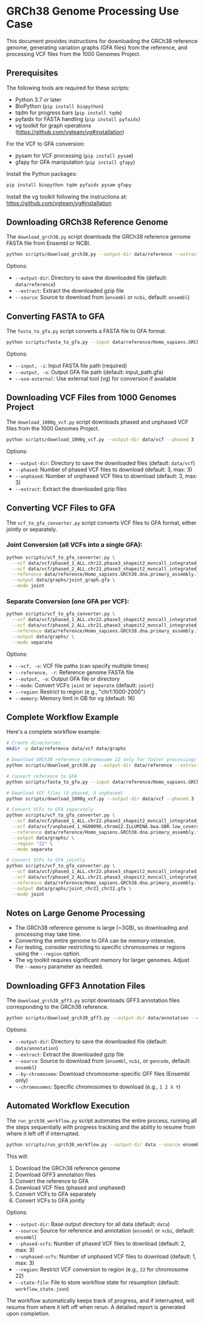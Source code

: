 # GRCh38 Genome Processing Use Case

This document provides instructions for downloading the GRCh38 reference genome, generating variation graphs (GFA files) from the reference, and processing VCF files from the 1000 Genomes Project.

## Prerequisites

The following tools are required for these scripts:

- Python 3.7 or later
- BioPython (`pip install biopython`)
- tqdm for progress bars (`pip install tqdm`)
- pyfaidx for FASTA handling (`pip install pyfaidx`)
- vg toolkit for graph operations (https://github.com/vgteam/vg#installation)

For the VCF to GFA conversion:
- pysam for VCF processing (`pip install pysam`)
- gfapy for GFA manipulation (`pip install gfapy`)

Install the Python packages:

```bash
pip install biopython tqdm pyfaidx pysam gfapy
```

Install the vg toolkit following the instructions at: https://github.com/vgteam/vg#installation

## Downloading GRCh38 Reference Genome

The `download_grch38.py` script downloads the GRCh38 reference genome FASTA file from Ensembl or NCBI.

```bash
python scripts/download_grch38.py --output-dir data/reference --extract --source ensembl
```

Options:
- `--output-dir`: Directory to save the downloaded file (default: `data/reference`)
- `--extract`: Extract the downloaded gzip file
- `--source`: Source to download from (`ensembl` or `ncbi`, default: `ensembl`)

## Converting FASTA to GFA

The `fasta_to_gfa.py` script converts a FASTA file to GFA format.

```bash
python scripts/fasta_to_gfa.py --input data/reference/Homo_sapiens.GRCh38.dna.primary_assembly.fa --output data/reference/GRCh38.gfa
```

Options:
- `--input, -i`: Input FASTA file path (required)
- `--output, -o`: Output GFA file path (default: input_path.gfa)
- `--use-external`: Use external tool (vg) for conversion if available

## Downloading VCF Files from 1000 Genomes Project

The `download_1000g_vcf.py` script downloads phased and unphased VCF files from the 1000 Genomes Project.

```bash
python scripts/download_1000g_vcf.py --output-dir data/vcf --phased 3 --unphased 3 --extract
```

Options:
- `--output-dir`: Directory to save the downloaded files (default: `data/vcf`)
- `--phased`: Number of phased VCF files to download (default: 3, max: 3)
- `--unphased`: Number of unphased VCF files to download (default: 3, max: 3)
- `--extract`: Extract the downloaded gzip files

## Converting VCF Files to GFA

The `vcf_to_gfa_converter.py` script converts VCF files to GFA format, either jointly or separately.

### Joint Conversion (all VCFs into a single GFA):

```bash
python scripts/vcf_to_gfa_converter.py \
  --vcf data/vcf/phased_1_ALL.chr22.phase3_shapeit2_mvncall_integrated_v5b.20130502.genotypes.vcf \
  --vcf data/vcf/phased_2_ALL.chr21.phase3_shapeit2_mvncall_integrated_v5b.20130502.genotypes.vcf \
  --reference data/reference/Homo_sapiens.GRCh38.dna.primary_assembly.fa \
  --output data/graphs/joint_graph.gfa \
  --mode joint
```

### Separate Conversion (one GFA per VCF):

```bash
python scripts/vcf_to_gfa_converter.py \
  --vcf data/vcf/phased_1_ALL.chr22.phase3_shapeit2_mvncall_integrated_v5b.20130502.genotypes.vcf \
  --vcf data/vcf/phased_2_ALL.chr21.phase3_shapeit2_mvncall_integrated_v5b.20130502.genotypes.vcf \
  --reference data/reference/Homo_sapiens.GRCh38.dna.primary_assembly.fa \
  --output data/graphs/ \
  --mode separate
```

Options:
- `--vcf, -v`: VCF file paths (can specify multiple times)
- `--reference, -r`: Reference genome FASTA file
- `--output, -o`: Output GFA file or directory
- `--mode`: Convert VCFs `joint` or `separate` (default: `joint`)
- `--region`: Restrict to region (e.g., "chr1:1000-2000")
- `--memory`: Memory limit in GB for vg (default: 16)

## Complete Workflow Example

Here's a complete workflow example:

```bash
# Create directories
mkdir -p data/reference data/vcf data/graphs

# Download GRCh38 reference (chromosome 22 only for faster processing)
python scripts/download_grch38.py --output-dir data/reference --extract

# Convert reference to GFA
python scripts/fasta_to_gfa.py --input data/reference/Homo_sapiens.GRCh38.dna.primary_assembly.fa --output data/graphs/GRCh38_reference.gfa

# Download VCF files (3 phased, 3 unphased)
python scripts/download_1000g_vcf.py --output-dir data/vcf --phased 3 --unphased 3 --extract

# Convert VCFs to GFA separately
python scripts/vcf_to_gfa_converter.py \
  --vcf data/vcf/phased_1_ALL.chr22.phase3_shapeit2_mvncall_integrated_v5b.20130502.genotypes.vcf \
  --vcf data/vcf/unphased_1_HG00096.chrom22.ILLUMINA.bwa.GBR.low_coverage.20130415.bam.genotypes.vcf \
  --reference data/reference/Homo_sapiens.GRCh38.dna.primary_assembly.fa \
  --output data/graphs/ \
  --region "22" \
  --mode separate

# Convert VCFs to GFA jointly
python scripts/vcf_to_gfa_converter.py \
  --vcf data/vcf/phased_1_ALL.chr22.phase3_shapeit2_mvncall_integrated_v5b.20130502.genotypes.vcf \
  --vcf data/vcf/phased_2_ALL.chr21.phase3_shapeit2_mvncall_integrated_v5b.20130502.genotypes.vcf \
  --reference data/reference/Homo_sapiens.GRCh38.dna.primary_assembly.fa \
  --output data/graphs/joint_chr21_chr22.gfa \
  --mode joint
```

## Notes on Large Genome Processing

- The GRCh38 reference genome is large (~3GB), so downloading and processing may take time.
- Converting the entire genome to GFA can be memory-intensive.
- For testing, consider restricting to specific chromosomes or regions using the `--region` option.
- The vg toolkit requires significant memory for larger genomes. Adjust the `--memory` parameter as needed.

## Downloading GFF3 Annotation Files

The `download_grch38_gff3.py` script downloads GFF3 annotation files corresponding to the GRCh38 reference.

```bash
python scripts/download_grch38_gff3.py --output-dir data/annotation --extract --source ensembl
```

Options:
- `--output-dir`: Directory to save the downloaded file (default: `data/annotation`)
- `--extract`: Extract the downloaded gzip file
- `--source`: Source to download from (`ensembl`, `ncbi`, or `gencode`, default: `ensembl`)
- `--by-chromosome`: Download chromosome-specific GFF files (Ensembl only)
- `--chromosomes`: Specific chromosomes to download (e.g., `1 2 X Y`)

## Automated Workflow Execution

The `run_grch38_workflow.py` script automates the entire process, running all the steps sequentially with progress tracking and the ability to resume from where it left off if interrupted.

```bash
python scripts/run_grch38_workflow.py --output-dir data --source ensembl --region 22
```

This will:
1. Download the GRCh38 reference genome
2. Download GFF3 annotation files
3. Convert the reference to GFA
4. Download VCF files (phased and unphased)
5. Convert VCFs to GFA separately
6. Convert VCFs to GFA jointly

Options:
- `--output-dir`: Base output directory for all data (default: `data`)
- `--source`: Source for reference and annotation (`ensembl` or `ncbi`, default: `ensembl`)
- `--phased-vcfs`: Number of phased VCF files to download (default: 2, max: 3)
- `--unphased-vcfs`: Number of unphased VCF files to download (default: 1, max: 3)
- `--region`: Restrict VCF conversion to region (e.g., `22` for chromosome 22)
- `--state-file`: File to store workflow state for resumption (default: `workflow_state.json`)

The workflow automatically keeps track of progress, and if interrupted, will resume from where it left off when rerun. A detailed report is generated upon completion.
